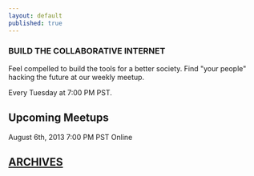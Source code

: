 ```yaml
---
layout: default
published: true
---
```


### BUILD THE COLLABORATIVE INTERNET
Feel compelled to build the tools for a better society.
Find "your people" hacking the future at our weekly meetup.

Every Tuesday at 7:00 PM PST.

## Upcoming Meetups
August 6th, 2013
7:00 PM PST
Online

## [ARCHIVES](http://collaborativeinternet.github.io/archive.md)